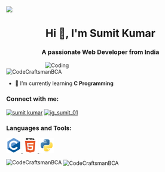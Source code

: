 <img align="center" src="https://encrypted-tbn0.gstatic.com/images?q=tbn:ANd9GcTAibN9YYE3GgMOnmkRvuC-HC_jlPWSyU4C5UPzGnUAT4yVucG4xCvWVY10zHKPte3wRXo&usqp=CAU">
<h1 align="center">Hi 👋, I'm Sumit Kumar</h1>
<h3 align="center">A passionate Web Developer from India</h3>
<img align="right" alt="Coding" width="400" src="https://cdn.dribbble.com/users/1162077/screenshots/3848914/programmer.gif">

<p align="left"> <img src="https://komarev.com/ghpvc/?username=CodeCraftsmanBCA&label=Profile%20views&color=0e75b6&style=flat" alt="CodeCraftsmanBCA" /> </p>

- 🌱 I’m currently learning **C Programming**

<h3 align="left">Connect with me:</h3>
<p align="left">
<a href="https://linkedin.com/in/sumit kumar" target="blank"><img align="center" src="https://raw.githubusercontent.com/rahuldkjain/github-profile-readme-generator/master/src/images/icons/Social/linked-in-alt.svg" alt="sumit kumar" height="30" width="40" /></a>
<a href="https://instagram.com/ig_sumit_01" target="blank"><img align="center" src="https://raw.githubusercontent.com/rahuldkjain/github-profile-readme-generator/master/src/images/icons/Social/instagram.svg" alt="ig_sumit_01" height="30" width="40" /></a>
</p>

<h3 align="left">Languages and Tools:</h3>
<p align="left"> <a href="https://www.cprogramming.com/" target="_blank" rel="noreferrer"> <img src="https://raw.githubusercontent.com/devicons/devicon/master/icons/c/c-original.svg" alt="c" width="40" height="40"/> </a> <a href="https://www.w3.org/html/" target="_blank" rel="noreferrer"> <img src="https://raw.githubusercontent.com/devicons/devicon/master/icons/html5/html5-original-wordmark.svg" alt="html5" width="40" height="40"/> </a> <a href="https://www.python.org" target="_blank" rel="noreferrer"> <img src="https://raw.githubusercontent.com/devicons/devicon/master/icons/python/python-original.svg" alt="python" width="40" height="40"/> </a> </p>

<p><img align="left" src="https://github-readme-stats.vercel.app/api/top-langs?username=CodeCraftsmanBCA&show_icons=true&locale=en&layout=compact" alt="CodeCraftsmanBCA" /></p>

<p>&nbsp;<img align="center" src="https://github-readme-stats.vercel.app/api?username=CodeCraftsmanBCA&show_icons=true&locale=en" alt="CodeCraftsmanBCA" /></p>
